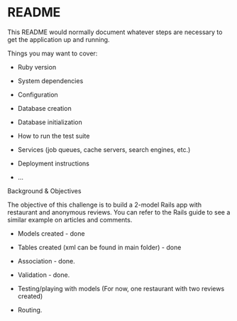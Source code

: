 # README

This README would normally document whatever steps are necessary to get the
application up and running.

Things you may want to cover:

* Ruby version

* System dependencies

* Configuration

* Database creation

* Database initialization

* How to run the test suite

* Services (job queues, cache servers, search engines, etc.)

* Deployment instructions

* ...

Background & Objectives

The objective of this challenge is to build a 2-model Rails app with restaurant and anonymous reviews. You can refer to the Rails guide to see a similar example on articles and comments.

- Models created - done

- Tables created (xml can be found in main folder) - done

- Association - done.

- Validation - done.

- Testing/playing with models (For now, one restaurant with two reviews created)

- Routing.
